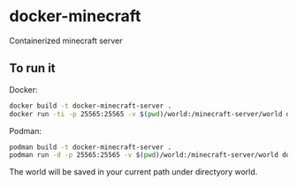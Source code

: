 # docker-minecraft
Containerized minecraft server

## To run it

Docker:

```bash
docker build -t docker-minecraft-server .
docker run -ti -p 25565:25565 -v $(pwd)/world:/minecraft-server/world docker-minecraft-server
```

Podman:
```bash
podman build -t docker-minecraft-server .
podman run -d -p 25565:25565 -v $(pwd)/world:/minecraft-server/world docker-minecraft-server
```

The world will be saved in your current path under directyory world.
